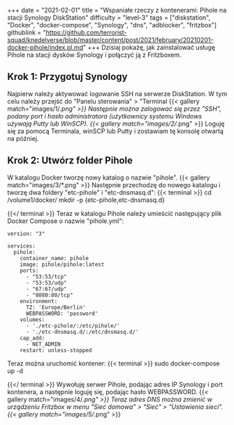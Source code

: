 +++
date = "2021-02-01"
title = "Wspaniałe rzeczy z kontenerami: Pihole na stacji Synology DiskStation"
difficulty = "level-3"
tags = ["diskstation", "Docker", "docker-compose", "Synology", "dns", "adblocker", "fritzbox"]
githublink = "https://github.com/terrorist-squad/knedelverse/blob/master/content/post/2021/february/20210201-docker-pihole/index.pl.md"
+++
Dzisiaj pokażę, jak zainstalować usługę Pihole na stacji dysków Synology i połączyć ją z Fritzboxem.
## Krok 1: Przygotuj Synology
Najpierw należy aktywować logowanie SSH na serwerze DiskStation. W tym celu należy przejść do "Panelu sterowania" > "Terminal
{{< gallery match="images/1/*.png" >}}
Następnie można zalogować się przez "SSH", podany port i hasło administratora (użytkownicy systemu Windows używają Putty lub WinSCP).
{{< gallery match="images/2/*.png" >}}
Loguję się za pomocą Terminala, winSCP lub Putty i zostawiam tę konsolę otwartą na później.
## Krok 2: Utwórz folder Pihole
W katalogu Docker tworzę nowy katalog o nazwie "pihole".
{{< gallery match="images/3/*.png" >}}
Następnie przechodzę do nowego katalogu i tworzę dwa foldery "etc-pihole" i "etc-dnsmasq.d":
{{< terminal >}}
cd /volume1/docker/
mkdir -p {etc-pihole,etc-dnsmasq.d}

{{</ terminal >}}
Teraz w katalogu Pihole należy umieścić następujący plik Docker Compose o nazwie "pihole.yml":
```
version: "3"

services:
  pihole:
    container_name: pihole
    image: pihole/pihole:latest
    ports:
      - "53:53/tcp"
      - "53:53/udp"
      - "67:67/udp"
      - "8080:80/tcp"
    environment:
      TZ: 'Europe/Berlin'
      WEBPASSWORD: 'password'
    volumes:
      - './etc-pihole/:/etc/pihole/'
      - './etc-dnsmasq.d/:/etc/dnsmasq.d/'
    cap_add:
      - NET_ADMIN
    restart: unless-stopped

```
Teraz można uruchomić kontener:
{{< terminal >}}
sudo docker-compose up -d

{{</ terminal >}}
Wywołuję serwer Pihole, podając adres IP Synology i port kontenera, a następnie loguję się, podając hasło WEBPASSWORD.
{{< gallery match="images/4/*.png" >}}
Teraz adres DNS można zmienić w urządzeniu Fritzbox w menu "Sieć domowa" > "Sieć" > "Ustawienia sieci".
{{< gallery match="images/5/*.png" >}}
